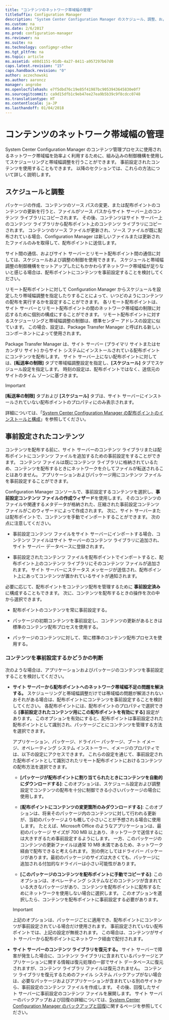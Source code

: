 ```yaml
---
title: "コンテンツのネットワーク帯域幅の管理"
titleSuffix: Configuration Manager
description: "System Center Configuration Manager のスケジュール、調整、および事前設定されたコンテンツを構成します。"
ms.custom: na
ms.date: 2/6/2017
ms.prod: configuration-manager
ms.reviewer: na
ms.suite: na
ms.technology: configmgr-other
ms.tgt_pltfrm: na
ms.topic: article
ms.assetid: e80d1151-91db-4a27-8411-a957297b67d0
caps.latest.revision: "15"
caps.handback.revision: "0"
author: aczechowski
ms.author: aaroncz
manager: angrobe
ms.openlocfilehash: e7f5dbd76c19e85f41987bc9053943645830e0f7
ms.sourcegitcommit: ca9d15dfb1c9eb47ee27ea9b5b39c9f8cdcc0748
ms.translationtype: HT
ms.contentlocale: ja-JP
ms.lasthandoff: 01/04/2018
---
```

# <a name="manage-network-bandwidth-for-content"></a>コンテンツのネットワーク帯域幅の管理
System Center Configuration Manager のコンテンツ管理プロセスに使用されるネットワーク帯域幅を効率よく利用するために、組み込みの制御機構を使用してスケジューリングと帯域幅調整を行うことができます。 事前設定されたコンテンツを使用することもできます。 以降のセクションでは、これらの方法について詳しく説明します。

##  <a name="BKMK_PlanningForThrottling"></a>スケジュールと調整  

 パッケージの作成、コンテンツのソース パスの変更、または配布ポイントのコンテンツの更新を行うと、ファイルがソース パスからサイト サーバー上のコンテンツ ライブラリにコピーされます。 その後、コンテンツはサイト サーバー上のコンテンツ ライブラリから配布ポイント上のコンテンツ ライブラリにコピーされます。 コンテンツのソース ファイルが更新され、ソース ファイルが既に配布されている場合、Configuration Manager は新しいファイルまたは更新されたファイルのみを取得して、配布ポイントに送信します。

 サイト間の通信、およびサイト サーバーとリモート配布ポイント間の通信に対しては、スケジュールおよび調整の制御を使用できます。 スケジュールと帯域幅調整の制御機構をセットアップしたにもかかわらずネットワーク帯域幅が足りないと感じる場合は、配布ポイントにコンテンツを事前設定することを検討してください。  

 リモート配布ポイントに対して Configuration Manager からスケジュールを設定したり帯域幅調整を指定したりすることによって、いつどのようにコンテンツの配布を実行するかを設定することができます。 各リモート配布ポイントは、サイト サーバーとリモート配布ポイントの間のネットワーク帯域幅の制限に対応するために個別の構成にすることができます。 リモート配布ポイントに対するスケジューリングと帯域幅調整の制御は、標準センダー アドレスの設定に似ています。 この場合、設定は、Package Transfer Manager と呼ばれる新しいコンポーネントによって使用されます。

 Package Transfer Manager は、サイト サーバー (プライマリ サイトまたはセカンダリ サイト) からサイト システムにインストールされている配布ポイントにコンテンツを配布します。 サイト サーバー上にない配布ポイントに対しては、**[転送率の制限]** タブで帯域幅調整設定を指定し、**[スケジュール]** タブでスケジュール設定を指定します。 時刻の設定は、配布ポイントではなく、送信元のサイトのタイム ゾーンに基づきます。  

> [!IMPORTANT]  
>  **[転送率の制限]** タブおよび **[スケジュール]** タブは、サイト サーバーにインストールされていない配布ポイントのプロパティにのみ表示されます。  

詳細については、「[System Center Configuration Manager の配布ポイントのインストールと構成](/sccm/core/servers/deploy/configure/install-and-configure-distribution-points)」を参照してください。  

##  <a name="BKMK_PrestagingContent"></a>事前設定されたコンテンツ  
 コンテンツを配布する前に、サイト サーバーのコンテンツ ライブラリまたは配布ポイントにコンテンツ ファイルを追加するための事前設定をすることができます。 コンテンツ ファイルは既にコンテンツ ライブラリに格納されているため、コンテンツを配布するときにネットワークを介してファイルが転送されることはありません。 アプリケーションおよびパッケージ用にコンテンツ ファイルを事前設定することができます。  

Configuration Manager コンソールで、事前設定するコンテンツを選択し、**事前設定コンテンツ ファイルの作成ウィザード**を使用します。 そのコンテンツのファイルや関連するメタデータが格納された、圧縮された事前設定コンテンツ ファイルがこのウィザードによって作成されます。 次に、サイト サーバーまたは配布ポイントで、コンテンツを手動でインポートすることができます。 次の点に注意してください。  

-   事前設定コンテンツ ファイルをサイト サーバーにインポートする場合、コンテンツ ファイルはサイト サーバーのコンテンツ ライブラリに追加され、サイト サーバー データベースに登録されます。  

-   事前設定されたコンテンツ ファイルを配布ポイントでインポートすると、配布ポイント上のコンテンツ ライブラリにそのコンテンツ ファイルが追加されます。 サイト サーバーにステータス メッセージが送信され、配布ポイント上にあってコンテンツが置かれているサイトが通知されます。  

必要に応じて、配布ポイントをコンテンツ配布を管理するために **事前設定済み** に構成することもできます。 次に、コンテンツを配布するときの操作を次の中から選択できます。  

-   配布ポイントのコンテンツを常に事前設定する。  

-   パッケージの初期コンテンツを事前設定し、コンテンツの更新があるときは標準のコンテンツ配布プロセスを使用する。  

-   パッケージのコンテンツに対して、常に標準のコンテンツ配布プロセスを使用する。  

###  <a name="BKMK_DetermineToPrestageContent"></a>コンテンツを事前設定するかどうかの判断  
 次のような場合は、アプリケーションおよびパッケージのコンテンツを事前設定することを検討してください。  

-   **サイト サーバーから配布ポイントへのネットワーク帯域幅不足の問題を解決する。** スケジューリングと帯域幅調整だけでは帯域幅の問題が解消されないおそれがある場合は、配布ポイントにコンテンツを事前設定することを検討してください。 各配布ポイントには、配布ポイントのプロパティで選択できる **[事前設定されたコンテンツ用にこの配布ポイントを有効にする]** 設定があります。 このオプションを有効にすると、配布ポイントは事前設定された配布ポイントとして識別され、パッケージごとにコンテンツを管理する方法を選択できます。  

    アプリケーション、パッケージ、ドライバー パッケージ、ブート イメージ、オペレーティング システム インストーラー、イメージのプロパティでは、以下の設定にアクセスできます。 これらの設定を通じて、事前設定された配布ポイントとして識別されたリモート配布ポイントにおけるコンテンツの配布方法を選択できます。  

    -   **[パッケージが配布ポイントに割り当てられたときにコンテンツを自動的にダウンロードする]**: このオプションは、スケジュール設定および調整設定でコンテンツの配布を十分に制御できる小さいパッケージの場合に使用します。  

    -   **[配布ポイントにコンテンツの変更箇所のみダウンロードする]**: このオプションは、将来そのパッケージ内のコンテンツに対して行われる更新が、当初のパッケージよりも概して小さいことが予想される場合に使用します。 たとえば、Microsoft Office のようなアプリケーションは、最初のパッケージ サイズが 700 MB 以上あり、ネットワークで送信するには大きすぎるため事前設定するようにします。 一方、このパッケージのコンテンツの更新ファイルは通常 10 MB 未満であるため、ネットワーク経由で配布できると考えられます。 別の例としてはドライバー パッケージがあります。最初のパッケージのサイズは大きくても、パッケージに追加される付加的なドライバーは小さい可能性があります。  

    -   **[このパッケージのコンテンツを配布ポイントに手動でコピーする]**: このオプションは、オペレーティング システムなどのコンテンツが含まれている大きなパッケージがあり、コンテンツを配布ポイントに配布するためにネットワークを使用しない場合に選択します。 このオプションを選択したら、コンテンツを配布ポイントに事前設定する必要があります。  

    > [!IMPORTANT]  
    >  上記のオプションは、パッケージごとに適用でき、配布ポイントにコンテンツが事前設定されている場合だけ使用されます。 事前設定されていない配布ポイントでは、上記の設定が無視されます。 この場合は、コンテンツがサイト サーバーから配布ポイントにネットワーク経由で配付されます。  

-   **サイト サーバーのコンテンツ ライブラリを復元する。** サイト サーバーで障害が発生した場合に、コンテンツ ライブラリに含まれているパッケージとアプリケーションに関する情報は復元処理の一部でサイト データベースに復元されますが、コンテンツ ライブラリ ファイルは復元されません。 コンテンツ ライブラリを復元するためのファイル システム バックアップがない場合は、必要なパッケージおよびアプリケーションが含まれている別のサイトから、事前設定のコンテンツ ファイルを作成します。 その後、回復したサイト サーバーに事前設定のコンテンツ ファイルを展開します。 サイト サーバーのバックアップおよび回復の詳細については、[System Center Configuration Manager のバックアップと回復](/sccm/protect/understand/backup-and-recovery)に関するページを参照してください。  

